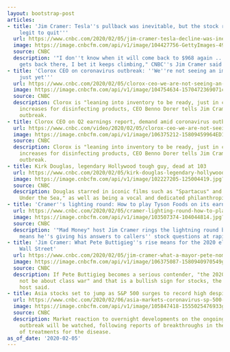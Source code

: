 ```yaml
---
layout: bootstrap-post
articles:
- title: 'Jim Cramer: Tesla''s pullback was inevitable, but the stock remains ''too
    legit to quit'''
  url: https://www.cnbc.com/2020/02/05/jim-cramer-tesla-decline-was-inevitable-but-the-stock-remains-legit.html
  image: https://image.cnbcfm.com/api/v1/image/104427756-GettyImages-491956738.jpg?v=1580941357
  source: CNBC
  description: '"I don''t know when it will come back to $968 again ... but when it
    gets back there, I bet it keeps climbing," CNBC''s Jim Cramer said.'
- title: 'Clorox CEO on coronavirus outbreak: ''We''re not seeing an impact on sales
    just yet'''
  url: https://www.cnbc.com/2020/02/05/clorox-ceo-we-are-not-seeing-an-impact-on-sales-from-the-coronavirus.html
  image: https://image.cnbcfm.com/api/v1/image/104754634-1570472369071clorox.jpg?v=1580940803
  source: CNBC
  description: Clorox is "leaning into inventory to be ready, just in case" demand
    increases for disinfecting products, CEO Benno Dorer tells Jim Cramer amid coronavirus
    outbreak.
- title: Clorox CEO on Q2 earnings report, demand amid coronavirus outbreak
  url: https://www.cnbc.com/video/2020/02/05/clorox-ceo-we-are-not-seeing-an-impact-on-sales-from-the-coronavirus.html
  image: https://image.cnbcfm.com/api/v1/image/106375212-15809459964ED1-MM-Block-B-020520.jpg?v=1580945994
  source: CNBC
  description: Clorox is "leaning into inventory to be ready, just in case" demand
    increases for disinfecting products, CEO Benno Dorer tells Jim Cramer amid coronavirus
    outbreak.
- title: Kirk Douglas, legendary Hollywood tough guy, dead at 103
  url: https://www.cnbc.com/2020/02/05/kirk-douglas-legendary-hollywood-tough-guy-dead-at-103.html
  image: https://image.cnbcfm.com/api/v1/image/102227205-125004419.jpg?v=1532564372
  source: CNBC
  description: Douglas starred in iconic films such as "Spartacus" and "20,000 Leagues
    Under the Sea," as well as being a vocal and dedicated philanthropist.
- title: 'Cramer''s lighting round: How to play Tyson Foods on its earnings report'
  url: https://www.cnbc.com/2020/02/05/cramer-lighting-round-how-to-play-tyson-foods-on-its-earnings-report.html
  image: https://image.cnbcfm.com/api/v1/image/103507374-104044814.jpg?v=1477478158
  source: CNBC
  description: '"Mad Money" host Jim Cramer rings the lightning round bell, which
    means he''s giving his answers to callers'' stock questions at rapid speed.'
- title: 'Jim Cramer: What Pete Buttigieg''s rise means for the 2020 election and
    Wall Street'
  url: https://www.cnbc.com/2020/02/05/jim-cramer-what-a-mayor-pete-nomination-would-mean-for-wall-street.html
  image: https://image.cnbcfm.com/api/v1/image/106375087-1580940970549gettyimages-1203995576.jpeg?v=1580941092
  source: CNBC
  description: If Pete Buttigieg becomes a serious contender, "the 2020 election might
    not be about class war" and that is a bullish sign for stocks, the "Mad Money"
    host said.
- title: Asia stocks set to jump as S&P 500 surges to record high despite virus fears
  url: https://www.cnbc.com/2020/02/06/asia-markets-coronavirus-sp-500-australia-trade-data-in-focus.html
  image: https://image.cnbcfm.com/api/v1/image/105847418-1555025476933gettyimages-1129771953.jpeg?v=1580944573
  source: CNBC
  description: Market reaction to overnight developments on the ongoing coronavirus
    outbreak will be watched, following reports of breakthroughs in the development
    of treatments for the disease.
as_of_date: '2020-02-05'
---
```


